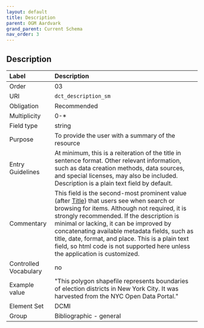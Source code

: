 ```yaml
---
layout: default
title: Description
parent: OGM Aardvark
grand_parent: Current Schema
nav_order: 3
---
```


## Description

| Label                 | Description             |
|:----------------------|:------------------------|
| Order           | 03                      |
| URI                   | `dct_description_sm`    |
| Obligation            | Recommended             |
| Multiplicity          | 0-\*                    |
| Field type            | string                  |
| Purpose               | To provide the user with a summary of the resource |
| Entry Guidelines      | At minimum, this is a reiteration of the title in sentence format. Other relevant information, such as data creation methods, data sources, and special licenses, may also be included. Description is a plain text field by default. |
| Commentary            | This field is the second-most prominent value (after [Title](https://opengeometadata.github.io/docs/aardvarkSchema/title)) that users see when search or browsing for items. Although not required, it is strongly recommended. If the description is minimal or lacking, it can be improved by concatenating available metadata fields, such as title, date, format, and place. This is a plain text field, so html code is not supported here unless the application is customized. |
| Controlled Vocabulary | no                      |
| Example value         | "This polygon shapefile represents boundaries of election districts in New York City. It was harvested from the NYC Open Data Portal." |
| Element Set           | DCMI                    |
| Group                 | Bibliographic - general |
